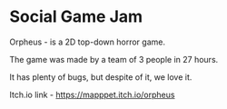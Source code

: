 # Social Game Jam
Orpheus - is a 2D top-down horror game.

The game was made by a team of 3 people in 27 hours. 

It has plenty of bugs, but despite of it, we love it.

Itch.io link - https://mapppet.itch.io/orpheus
